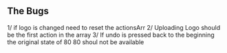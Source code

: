 ## The Bugs

1/ if logo is changed need to reset the actionsArr
2/ Uploading Logo should be the first action in the array
3/ If undo is pressed back to the beginning the original state of 80 80 shoul not be available
